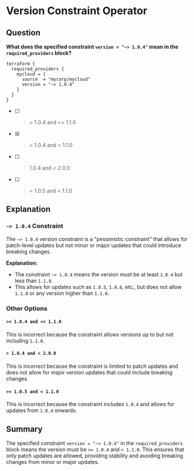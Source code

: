 # Version Constraint Operator

## **Question**

**What does the specified constraint `version = "~> 1.0.4"` mean in the `required_providers` block?**

```hcl
terraform {
  required_providers {
    mycloud = {
      source  = "mycorp/mycloud"
      version = "~> 1.0.4"
    }
  }
}
```

- [ ] >= 1.0.4 and <= 1.1.0
- [x] >= 1.0.4 and < 1.1.0
- [ ] > 1.0.4 and < 2.0.0
- [ ] >= 1.0.5 and < 1.1.0

## Explanation

### `~> 1.0.4` Constraint

The `~> 1.0.4` version constraint is a "pessimistic constraint" that allows for patch-level updates but not minor or major updates that could introduce breaking changes.

**Explanation:**

- The constraint `~> 1.0.4` means the version must be at least `1.0.4` but less than `1.1.0`.
- This allows for updates such as `1.0.5`, `1.0.6`, etc., but does not allow `1.1.0` or any version higher than `1.1.0`.

### Other Options

#### `>= 1.0.4 and <= 1.1.0`

This is incorrect because the constraint allows versions up to but not including `1.1.0`.

#### `> 1.0.4 and < 2.0.0`

This is incorrect because the constraint is limited to patch updates and does not allow for major version updates that could include breaking changes.

#### `>= 1.0.5 and < 1.1.0`

This is incorrect because the constraint includes `1.0.4` and allows for updates from `1.0.4` onwards.

## Summary

The specified constraint `version = "~> 1.0.4"` in the `required_providers` block means the version must be `>= 1.0.4` and `< 1.1.0`. This ensures that only patch updates are allowed, providing stability and avoiding breaking changes from minor or major updates.
